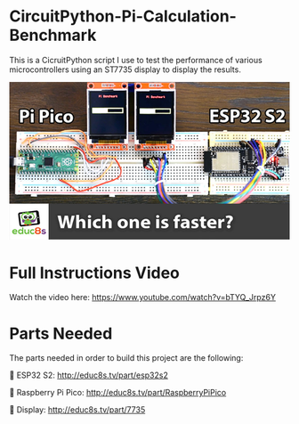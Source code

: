 # CircuitPython-Pi-Calculation-Benchmark
This is a CicruitPython script I use to test the performance of various microcontrollers using an ST7735 display to display the results.

<p align="center">
  <img src="preview.jpg" alt="Final Result" width="640">
</p>

# Full Instructions Video

Watch the video here: https://www.youtube.com/watch?v=bTYQ_Jrpz6Y

# Parts Needed

The parts needed in order to build this project are the following:

🛒  ESP32 S2: http://educ8s.tv/part/esp32s2

🛒  Raspberry Pi Pico: http://educ8s.tv/part/RaspberryPiPico

🛒  Display: http://educ8s.tv/part/7735